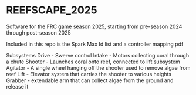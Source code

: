 # REEFSCAPE_2025
Software for the FRC game season 2025, starting from pre-season 2024 through post-season 2025

Included in this repo is the Spark Max Id list and a controller mapping pdf


Subsystems
Drive - Swerve control
Intake - Motors collecting coral through a chute
Shooter - Launches coral onto reef, connected to lift subsystem
Agitator - A single wheel hanging off the shooter used to remove algae from reef
Lift - Elevator system that carries the shooter to various heights
Grabber - extendable arm that can collect algae from the ground and release it
